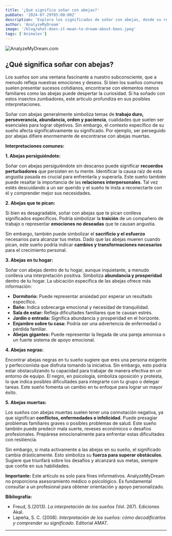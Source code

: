 ```yaml
---
title: '¿Qué significa soñar con abejas?'
pubDate: '2024-07-29T05:00:00Z'
description: 'Explora los significados de soñar con abejas, desde su relación con el trabajo y la abundancia hasta los posibles aspectos negativos que pueden indicar.'
author: 'AnalyzeMyDream'
image: '/blog/what-does-it-mean-to-dream-about-bees.jpeg'
tags: ['Animales']
---
```


![AnalyzeMyDream.com](/blog/what-does-it-mean-to-dream-about-bees.jpeg)

## ¿Qué significa soñar con abejas?

Los sueños son una ventana fascinante a nuestro subconsciente, que a menudo refleja nuestras emociones y deseos. Si bien los sueños comunes suelen presentar sucesos cotidianos, encontrarse con elementos menos familiares como las abejas puede despertar la curiosidad. Si ha soñado con estos insectos zumbadores, este artículo profundiza en sus posibles interpretaciones.

Soñar con abejas generalmente simboliza temas de **trabajo duro, perseverancia, abundancia, orden y paciencia**, cualidades que suelen ser esenciales para lograr objetivos. Sin embargo, el contexto específico de su sueño afecta significativamente su significado. Por ejemplo, ser perseguido por abejas difiere enormemente de encontrarse con abejas muertas.

**Interpretaciones comunes:**

**1. Abejas persiguiéndote:**

Soñar con abejas persiguiéndote sin descanso puede significar **recuerdos perturbadores** que persisten en tu mente. Identificar la causa raíz de esta angustia pasada es crucial para enfrentarla y superarla. Este sueño también puede resaltar la importancia de las **relaciones interpersonales**. Tal vez estés descuidando a un ser querido y el sueño te insta a reconectarte con él y comprender mejor sus necesidades.

**2. Abejas que te pican:**

Si bien es desagradable, soñar con abejas que te pican conlleva significados específicos. Podría simbolizar la **traición** de un compañero de trabajo o representar **emociones no deseadas** que te causan angustia. 

Sin embargo, también puede simbolizar el **sacrificio y el esfuerzo** necesarios para alcanzar tus metas. Dado que las abejas mueren cuando pican, este sueño podría indicar **cambios y transformaciones necesarios** para el crecimiento personal.

**3. Abejas en tu hogar:**

Soñar con abejas dentro de tu hogar, aunque inquietante, a menudo conlleva una interpretación positiva. Simboliza **abundancia y prosperidad** dentro de tu hogar. La ubicación específica de las abejas ofrece más información:

- **Dormitorio:** Puede representar ansiedad por esperar un resultado específico.
- **Baño:** Indica sobrecarga emocional y necesidad de tranquilidad.
- **Sala de estar:** Refleja dificultades familiares que te causan estrés.
- **Jardín o entrada:** Significa abundancia y prosperidad en el horizonte.
- **Enjambre sobre tu casa:** Podría ser una advertencia de enfermedad o pérdida familiar.
- **Abejas gigantes:** Puede representar la llegada de una pareja amorosa o un fuerte sistema de apoyo emocional.

**4. Abejas negras:**

Encontrar abejas negras en tu sueño sugiere que eres una persona exigente y perfeccionista que disfruta tomando la iniciativa. Sin embargo, esto podría estar obstaculizando tu capacidad para trabajar de manera efectiva en un entorno de equipo. El negro, en psicología, simboliza oposición y protesta, lo que indica posibles dificultades para integrarte con tu grupo o delegar tareas. Este sueño fomenta un cambio en tu enfoque para lograr un mayor éxito.

**5. Abejas muertas:**

Los sueños con abejas muertas suelen tener una connotación negativa, ya que significan **conflictos, enfermedades o infelicidad**. Puede presagiar problemas familiares graves o posibles problemas de salud. Este sueño también puede predecir mala suerte, reveses económicos o desafíos profesionales. Prepárese emocionalmente para enfrentar estas dificultades con resiliencia.

Sin embargo, si mata activamente a las abejas en su sueño, el significado cambia drásticamente. Esto simboliza su **fuerza para superar obstáculos**. Sugiere que triunfará sobre los desafíos y alcanzará sus metas, siempre que confíe en sus habilidades.

**Importante:** Este artículo es solo para fines informativos. AnalyzeMyDream no proporciona asesoramiento médico o psicológico. Es fundamental consultar a un profesional para obtener orientación y apoyo personalizado.

**Bibliografía:**

* Freud, S.(2013). *La interpretación de los sueños* (Vol. 267). Ediciones Akal.
* Lapeña, S. C. (2008). *Interpretación de los sueños: cómo decodificarlos y comprender su significado*. Editorial AMAT.

---
